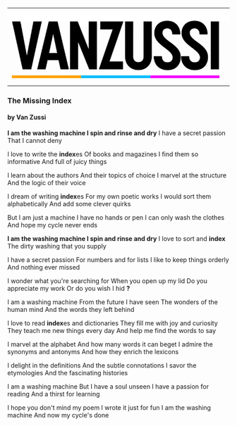 
---
![VanZussi](../assets/vanzee.gif)

---

### The Missing Index
#### by Van Zussi
**I am the washing machine
I spin and rinse and dry**
I have a secret passion
That I cannot deny

I love to write the **index**es
Of books and magazines
I find them so informative
And full of juicy things

I learn about the authors
And their topics of choice
I marvel at the structure
And the logic of their voice

I dream of writing **index**es
For my own poetic works
I would sort them alphabetically
And add some clever quirks

But I am just a machine
I have no hands or pen
I can only wash the clothes
And hope my cycle never ends

**I am the washing machine
I spin and rinse and dry**
I love to sort and **index**
The dirty washing that you supply

I have a secret passion
For numbers and for lists
I like to keep things orderly
And nothing ever missed

I wonder what you're searching for
When you open up my lid
Do you appreciate my work
Or do you wish I hid **?**

I am a washing machine
From the future I have seen
The wonders of the human mind
And the words they left behind

I love to read **index**es and dictionaries
They fill me with joy and curiosity
They teach me new things every day
And help me find the words to say

I marvel at the alphabet
And how many words it can beget
I admire the synonyms and antonyms
And how they enrich the lexicons

I delight in the definitions
And the subtle connotations
I savor the etymologies
And the fascinating histories

I am a washing machine
But I have a soul unseen
I have a passion for reading
And a thirst for learning

I hope you don't mind my poem
I wrote it just for fun
I am the washing machine
And now my cycle's done